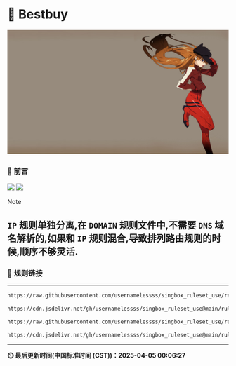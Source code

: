 
# 🧸 Bestbuy
![](https://raw.githubusercontent.com/usernamelessss/picture-bed/main/images/202504042256831.jpg)
### 📣 前言
![](https://shields.io/badge/-移除重复规则-ff69b4) ![](https://shields.io/badge/-IP&nbsp;规则单独存放不与&nbsp;DOMAIN&nbsp;等混合-green)
> [!NOTE]
**`IP` 规则单独分离,在 `DOMAIN` 规则文件中,不需要 `DNS` 域名解析的,如果和 `IP` 规则混合,导致排列路由规则的时候,顺序不够灵活.**
---

###  🔗 规则链接
---

```url
https://raw.githubusercontent.com/usernamelessss/singbox_ruleset_use/refs/heads/main/rule/Bestbuy/Bestbuy_No_IP.json
```

```url
https://cdn.jsdelivr.net/gh/usernamelessss/singbox_ruleset_use@main/rule/Bestbuy/Bestbuy_No_IP.json
```

```url
https://raw.githubusercontent.com/usernamelessss/singbox_ruleset_use/refs/heads/main/rule/Bestbuy/Bestbuy_No_IP.srs
```

```url
https://cdn.jsdelivr.net/gh/usernamelessss/singbox_ruleset_use@main/rule/Bestbuy/Bestbuy_No_IP.srs
```

---
**⏲️ 最后更新时间(中国标准时间 (CST))：2025-04-05 00:06:27**